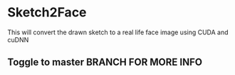 # Sketch2Face
This will convert the drawn sketch to a real life face image using CUDA and cuDNN

## Toggle to master BRANCH FOR MORE INFO
